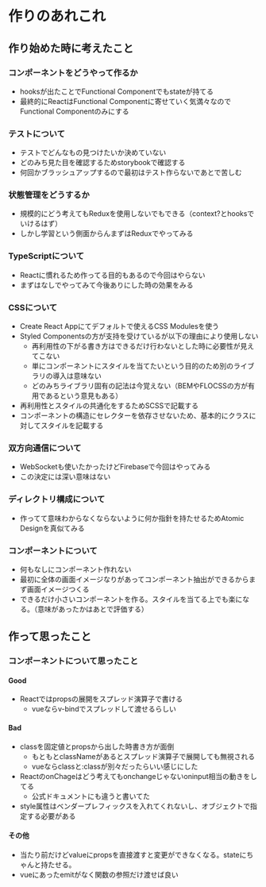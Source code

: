 # 作りのあれこれ

## 作り始めた時に考えたこと

### コンポーネントをどうやって作るか

* hooksが出たことでFunctional Componentでもstateが持てる
* 最終的にReactはFunctional Componentに寄せていく気満々なのでFunctional Componentのみにする

### テストについて

* テストでどんなもの見つけたいか決めていない
* どのみち見た目を確認するためstorybookで確認する
* 何回かブラッシュアップするので最初はテスト作らないであとで苦しむ

### 状態管理をどうするか

* 規模的にどう考えてもReduxを使用しないでもできる（context?とhooksでいけるはず）
* しかし学習という側面からんまずはReduxでやってみる

### TypeScriptについて

* Reactに慣れるため作ってる目的もあるので今回はやらない
* まずはなしでやってみて今後ありにした時の効果をみる

### CSSについて

* Create React Appにてデフォルトで使えるCSS Modulesを使う
* Styled Componentsの方が支持を受けているが以下の理由により使用しない
  * 再利用性の下がる書き方はできるだけ行わないとした時に必要性が見えてこない
  * 単にコンポーネントにスタイルを当てたいという目的のため別のライブラリの導入は意味ない
  * どのみちライブラリ固有の記法は今覚えない（BEMやFLOCSSの方が有用であるという意見もある）
* 再利用性とスタイルの共通化をするためSCSSで記載する
* コンポーネントの構造にセレクターを依存させないため、基本的にクラスに対してスタイルを記載する

### 双方向通信について

* WebSocketも使いたかったけどFirebaseで今回はやってみる
* この決定には深い意味はない

### ディレクトリ構成について

* 作ってて意味わからなくならないように何か指針を持たせるためAtomic Designを真似てみる

### コンポーネントについて

* 何もなしにコンポーネント作れない
* 最初に全体の画面イメージなりがあってコンポーネント抽出ができるからまず画面イメージつくる
* できるだけ小さいコンポーネントを作る。スタイルを当てる上でも楽になる。（意味があったかはあとで評価する）

## 作って思ったこと

### コンポーネントについて思ったこと

#### Good

* Reactではpropsの展開をスプレッド演算子で書ける
  * vueならv-bindでスプレッドして渡せるらしい

#### Bad

* classを固定値とpropsから出した時書き方が面倒
  * もともとclassNameがあるとスプレッド演算子で展開しても無視される
  * vueならclassと:classが別々だったらいい感じにした
* ReactのonChageはどう考えてもonchangeじゃないoninput相当の動きをしてる
  * 公式ドキュメントにも違うと書いてた
* style属性はベンダープレフィックスを入れてくれないし、オブジェクトで指定する必要がある

#### その他

* 当たり前だけどvalueにpropsを直接渡すと変更ができなくなる。stateにちゃんと持たせる。
* vueにあったemitがなく関数の参照だけ渡せば良い
